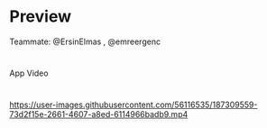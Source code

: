# Preview 
Teammate: @ErsinElmas , @emreergenc
#  
App Video
#
https://user-images.githubusercontent.com/56116535/187309559-73d2f15e-2661-4607-a8ed-6114966badb9.mp4
#  
